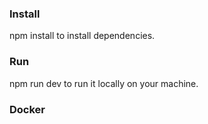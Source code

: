 
### Install

npm install to install dependencies.

### Run

npm run dev to run it locally on your machine.

### Docker